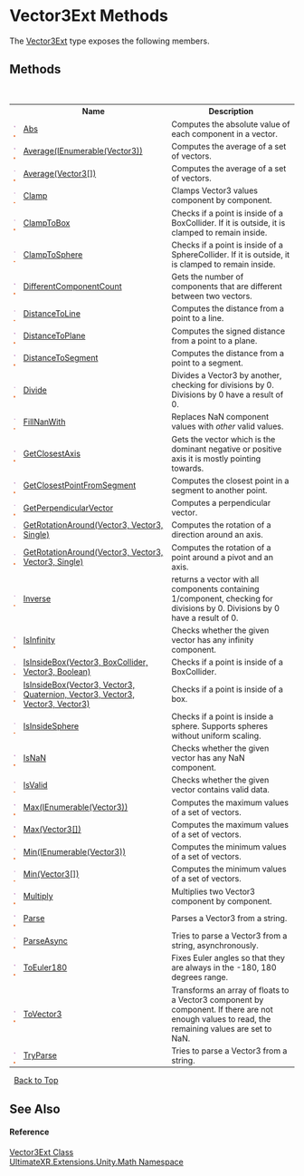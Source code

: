 # Vector3Ext Methods
 

The <a href="T_UltimateXR_Extensions_Unity_Math_Vector3Ext">Vector3Ext</a> type exposes the following members.


## Methods
&nbsp;<table><tr><th></th><th>Name</th><th>Description</th></tr><tr><td>![Public method](media/pubmethod.gif "Public method")![Static member](media/static.gif "Static member")</td><td><a href="M_UltimateXR_Extensions_Unity_Math_Vector3Ext_Abs">Abs</a></td><td>
Computes the absolute value of each component in a vector.</td></tr><tr><td>![Public method](media/pubmethod.gif "Public method")![Static member](media/static.gif "Static member")</td><td><a href="M_UltimateXR_Extensions_Unity_Math_Vector3Ext_Average">Average(IEnumerable(Vector3))</a></td><td>
Computes the average of a set of vectors.</td></tr><tr><td>![Public method](media/pubmethod.gif "Public method")![Static member](media/static.gif "Static member")</td><td><a href="M_UltimateXR_Extensions_Unity_Math_Vector3Ext_Average_1">Average(Vector3[])</a></td><td>
Computes the average of a set of vectors.</td></tr><tr><td>![Public method](media/pubmethod.gif "Public method")![Static member](media/static.gif "Static member")</td><td><a href="M_UltimateXR_Extensions_Unity_Math_Vector3Ext_Clamp">Clamp</a></td><td>
Clamps Vector3 values component by component.</td></tr><tr><td>![Public method](media/pubmethod.gif "Public method")![Static member](media/static.gif "Static member")</td><td><a href="M_UltimateXR_Extensions_Unity_Math_Vector3Ext_ClampToBox">ClampToBox</a></td><td>
Checks if a point is inside of a BoxCollider. If it is outside, it is clamped to remain inside.</td></tr><tr><td>![Public method](media/pubmethod.gif "Public method")![Static member](media/static.gif "Static member")</td><td><a href="M_UltimateXR_Extensions_Unity_Math_Vector3Ext_ClampToSphere">ClampToSphere</a></td><td>
Checks if a point is inside of a SphereCollider. If it is outside, it is clamped to remain inside.</td></tr><tr><td>![Public method](media/pubmethod.gif "Public method")![Static member](media/static.gif "Static member")</td><td><a href="M_UltimateXR_Extensions_Unity_Math_Vector3Ext_DifferentComponentCount">DifferentComponentCount</a></td><td>
Gets the number of components that are different between two vectors.</td></tr><tr><td>![Public method](media/pubmethod.gif "Public method")![Static member](media/static.gif "Static member")</td><td><a href="M_UltimateXR_Extensions_Unity_Math_Vector3Ext_DistanceToLine">DistanceToLine</a></td><td>
Computes the distance from a point to a line.</td></tr><tr><td>![Public method](media/pubmethod.gif "Public method")![Static member](media/static.gif "Static member")</td><td><a href="M_UltimateXR_Extensions_Unity_Math_Vector3Ext_DistanceToPlane">DistanceToPlane</a></td><td>
Computes the signed distance from a point to a plane.</td></tr><tr><td>![Public method](media/pubmethod.gif "Public method")![Static member](media/static.gif "Static member")</td><td><a href="M_UltimateXR_Extensions_Unity_Math_Vector3Ext_DistanceToSegment">DistanceToSegment</a></td><td>
Computes the distance from a point to a segment.</td></tr><tr><td>![Public method](media/pubmethod.gif "Public method")![Static member](media/static.gif "Static member")</td><td><a href="M_UltimateXR_Extensions_Unity_Math_Vector3Ext_Divide">Divide</a></td><td>
Divides a Vector3 by another, checking for divisions by 0. Divisions by 0 have a result of 0.</td></tr><tr><td>![Public method](media/pubmethod.gif "Public method")![Static member](media/static.gif "Static member")</td><td><a href="M_UltimateXR_Extensions_Unity_Math_Vector3Ext_FillNanWith">FillNanWith</a></td><td>
Replaces NaN component values with *other* valid values.</td></tr><tr><td>![Public method](media/pubmethod.gif "Public method")![Static member](media/static.gif "Static member")</td><td><a href="M_UltimateXR_Extensions_Unity_Math_Vector3Ext_GetClosestAxis">GetClosestAxis</a></td><td>
Gets the vector which is the dominant negative or positive axis it is mostly pointing towards.</td></tr><tr><td>![Public method](media/pubmethod.gif "Public method")![Static member](media/static.gif "Static member")</td><td><a href="M_UltimateXR_Extensions_Unity_Math_Vector3Ext_GetClosestPointFromSegment">GetClosestPointFromSegment</a></td><td>
Computes the closest point in a segment to another point.</td></tr><tr><td>![Public method](media/pubmethod.gif "Public method")![Static member](media/static.gif "Static member")</td><td><a href="M_UltimateXR_Extensions_Unity_Math_Vector3Ext_GetPerpendicularVector">GetPerpendicularVector</a></td><td>
Computes a perpendicular vector.</td></tr><tr><td>![Public method](media/pubmethod.gif "Public method")![Static member](media/static.gif "Static member")</td><td><a href="M_UltimateXR_Extensions_Unity_Math_Vector3Ext_GetRotationAround">GetRotationAround(Vector3, Vector3, Single)</a></td><td>
Computes the rotation of a direction around an axis.</td></tr><tr><td>![Public method](media/pubmethod.gif "Public method")![Static member](media/static.gif "Static member")</td><td><a href="M_UltimateXR_Extensions_Unity_Math_Vector3Ext_GetRotationAround_1">GetRotationAround(Vector3, Vector3, Vector3, Single)</a></td><td>
Computes the rotation of a point around a pivot and an axis.</td></tr><tr><td>![Public method](media/pubmethod.gif "Public method")![Static member](media/static.gif "Static member")</td><td><a href="M_UltimateXR_Extensions_Unity_Math_Vector3Ext_Inverse">Inverse</a></td><td>
returns a vector with all components containing 1/component, checking for divisions by 0. Divisions by 0 have a result of 0.</td></tr><tr><td>![Public method](media/pubmethod.gif "Public method")![Static member](media/static.gif "Static member")</td><td><a href="M_UltimateXR_Extensions_Unity_Math_Vector3Ext_IsInfinity">IsInfinity</a></td><td>
Checks whether the given vector has any infinity component.</td></tr><tr><td>![Public method](media/pubmethod.gif "Public method")![Static member](media/static.gif "Static member")</td><td><a href="M_UltimateXR_Extensions_Unity_Math_Vector3Ext_IsInsideBox">IsInsideBox(Vector3, BoxCollider, Vector3, Boolean)</a></td><td>
Checks if a point is inside of a BoxCollider.</td></tr><tr><td>![Public method](media/pubmethod.gif "Public method")![Static member](media/static.gif "Static member")</td><td><a href="M_UltimateXR_Extensions_Unity_Math_Vector3Ext_IsInsideBox_1">IsInsideBox(Vector3, Vector3, Quaternion, Vector3, Vector3, Vector3, Vector3)</a></td><td>
Checks if a point is inside of a box.</td></tr><tr><td>![Public method](media/pubmethod.gif "Public method")![Static member](media/static.gif "Static member")</td><td><a href="M_UltimateXR_Extensions_Unity_Math_Vector3Ext_IsInsideSphere">IsInsideSphere</a></td><td>
Checks if a point is inside a sphere. Supports spheres without uniform scaling.</td></tr><tr><td>![Public method](media/pubmethod.gif "Public method")![Static member](media/static.gif "Static member")</td><td><a href="M_UltimateXR_Extensions_Unity_Math_Vector3Ext_IsNaN">IsNaN</a></td><td>
Checks whether the given vector has any NaN component.</td></tr><tr><td>![Public method](media/pubmethod.gif "Public method")![Static member](media/static.gif "Static member")</td><td><a href="M_UltimateXR_Extensions_Unity_Math_Vector3Ext_IsValid">IsValid</a></td><td>
Checks whether the given vector contains valid data.</td></tr><tr><td>![Public method](media/pubmethod.gif "Public method")![Static member](media/static.gif "Static member")</td><td><a href="M_UltimateXR_Extensions_Unity_Math_Vector3Ext_Max">Max(IEnumerable(Vector3))</a></td><td>
Computes the maximum values of a set of vectors.</td></tr><tr><td>![Public method](media/pubmethod.gif "Public method")![Static member](media/static.gif "Static member")</td><td><a href="M_UltimateXR_Extensions_Unity_Math_Vector3Ext_Max_1">Max(Vector3[])</a></td><td>
Computes the maximum values of a set of vectors.</td></tr><tr><td>![Public method](media/pubmethod.gif "Public method")![Static member](media/static.gif "Static member")</td><td><a href="M_UltimateXR_Extensions_Unity_Math_Vector3Ext_Min">Min(IEnumerable(Vector3))</a></td><td>
Computes the minimum values of a set of vectors.</td></tr><tr><td>![Public method](media/pubmethod.gif "Public method")![Static member](media/static.gif "Static member")</td><td><a href="M_UltimateXR_Extensions_Unity_Math_Vector3Ext_Min_1">Min(Vector3[])</a></td><td>
Computes the minimum values of a set of vectors.</td></tr><tr><td>![Public method](media/pubmethod.gif "Public method")![Static member](media/static.gif "Static member")</td><td><a href="M_UltimateXR_Extensions_Unity_Math_Vector3Ext_Multiply">Multiply</a></td><td>
Multiplies two Vector3 component by component.</td></tr><tr><td>![Public method](media/pubmethod.gif "Public method")![Static member](media/static.gif "Static member")</td><td><a href="M_UltimateXR_Extensions_Unity_Math_Vector3Ext_Parse">Parse</a></td><td>
Parses a Vector3 from a string.</td></tr><tr><td>![Public method](media/pubmethod.gif "Public method")![Static member](media/static.gif "Static member")</td><td><a href="M_UltimateXR_Extensions_Unity_Math_Vector3Ext_ParseAsync">ParseAsync</a></td><td>
Tries to parse a Vector3 from a string, asynchronously.</td></tr><tr><td>![Public method](media/pubmethod.gif "Public method")![Static member](media/static.gif "Static member")</td><td><a href="M_UltimateXR_Extensions_Unity_Math_Vector3Ext_ToEuler180">ToEuler180</a></td><td>
Fixes Euler angles so that they are always in the -180, 180 degrees range.</td></tr><tr><td>![Public method](media/pubmethod.gif "Public method")![Static member](media/static.gif "Static member")</td><td><a href="M_UltimateXR_Extensions_Unity_Math_Vector3Ext_ToVector3">ToVector3</a></td><td>
Transforms an array of floats to a Vector3 component by component. If there are not enough values to read, the remaining values are set to NaN.</td></tr><tr><td>![Public method](media/pubmethod.gif "Public method")![Static member](media/static.gif "Static member")</td><td><a href="M_UltimateXR_Extensions_Unity_Math_Vector3Ext_TryParse">TryParse</a></td><td>
Tries to parse a Vector3 from a string.</td></tr></table>&nbsp;
<a href="#vector3ext-methods">Back to Top</a>

## See Also


#### Reference
<a href="T_UltimateXR_Extensions_Unity_Math_Vector3Ext">Vector3Ext Class</a><br /><a href="N_UltimateXR_Extensions_Unity_Math">UltimateXR.Extensions.Unity.Math Namespace</a><br />
